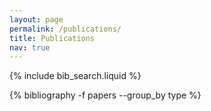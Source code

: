 ```yaml
---
layout: page
permalink: /publications/
title: Publications
nav: true
---
```


<!-- _pages/publications.md -->

<!-- Bibsearch Feature -->

{% include bib_search.liquid %}

<div class="publications">

{% bibliography -f papers --group_by type %}

</div>
